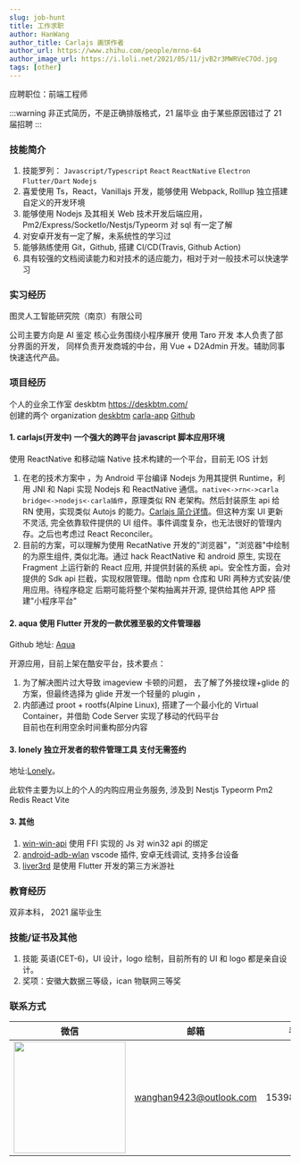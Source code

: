 ```yaml
---
slug: job-hunt
title: 工作求职
author: HanWang
author_title: Carlajs 画饼作者
author_url: https://www.zhihu.com/people/mrno-64
author_image_url: https://i.loli.net/2021/05/11/jvB2r3MWRVeC7Od.jpg
tags: [other]
---
```


应聘职位：前端工程师

:::warning
非正式简历，不是正确排版格式，21 届毕业 由于某些原因错过了 21 届招聘
:::

### 技能简介

1. 技能罗列：
   `Javascript/Typescript` `React` `ReactNative` `Electron` `Flutter/Dart` `Nodejs`
2. 喜爱使用 Ts，React，Vanillajs 开发，能够使用 Webpack, Rolllup 独立搭建自定义的开发环境
3. 能够使用 Nodejs 及其相关 Web 技术开发后端应用，Pm2/Express/SocketIo/Nestjs/Typeorm 对 sql 有一定了解
4. 对安卓开发有一定了解，未系统性的学习过
5. 能够熟练使用 Git，Github, 搭建 CI/CD(Travis, Github Action)
6. 具有较强的文档阅读能力和对技术的适应能力，相对于对一般技术可以快速学习

### 实习经历

图灵人工智能研究院（南京）有限公司

公司主要方向是 AI 鉴定 核心业务围绕小程序展开 使用 Taro 开发 本人负责了部分界面的开发， 同样负责开发商城的中台，用 Vue + D2Admin 开发。辅助同事快速迭代产品。

### 项目经历

个人的业余工作室 deskbtm https://deskbtm.com/<br />
创建的两个 organization [deskbtm](https://github.com/deskbtm) [carla-app](https://github.com/NawbExplorer)
[Github](https://github.com/sewerganger)

#### 1. carlajs(开发中) 一个强大的跨平台 javascript 脚本应用环境

使用 ReactNative 和移动端 Native 技术构建的一个平台，目前无 IOS 计划<br />

1. 在老的技术方案中 ，为 Android 平台编译 Nodejs
   为用其提供 Runtime，利用 JNI 和 Napi 实现 Nodejs 和 ReactNative 通信。`native<->rn<->carla bridge<->nodejs<-carla插件`，原理类似 RN 老架构。然后封装原生 api 给 RN 使用，实现类似 Autojs 的能力。[Carlajs 简介详情](https://carlajs.deskbtm.com/more/join-me)。但这种方案 UI 更新不灵活, 完全依靠软件提供的 UI 组件。事件调度复杂，也无法很好的管理内存。之后也考虑过 React Reconciler。
2. 目前的方案，可以理解为使用 RecatNative 开发的"浏览器"，"浏览器"中绘制的为原生组件, 类似北海。通过 hack ReactNative 和 android 原生, 实现在 Fragment 上运行新的 React 应用, 并提供封装的系统 api。安全性方面，会对提供的 Sdk api 拦截，实现权限管理。借助 npm 仓库和 URI 两种方式安装/使用应用。待程序稳定 后期可能将整个架构抽离并开源, 提供给其他 APP 搭建"小程序平台"

#### 2. aqua 使用 Flutter 开发的一款优雅至极的文件管理器

Github 地址: [Aqua](https://github.com/deskbtm/aqua)

开源应用，目前上架在酷安平台，技术要点：

1. 为了解决图片过大导致 imageview 卡顿的问题，
   去了解了外接纹理+glide 的方案，但最终选择为 glide 开发一个轻量的 plugin ，
2. 内部通过 proot + rootfs(Alpine Linux), 搭建了一个最小化的 Virtual Container，并借助 Code Server 实现了移动的代码平台<br/>
   目前也在利用空余时间重构部分内容

#### 3. lonely 独立开发者的软件管理工具 支付无需签约

地址:[Lonely](https://carlajs.deskbtm.com/more/lonely-mgmt/start)。

此软件主要为以上的个人的内购应用业务服务, 涉及到 Nestjs Typeorm Pm2 Redis React Vite

#### 3. 其他

1.  [win-win-api](https://github.com/sewerganger/win-win-api) 使用 FFI 实现的 Js 对 win32 api 的绑定
2.  [android-adb-wlan](https://github.com/sewerganger/android-adb-wlan) vscode 插件, 安卓无线调试, 支持多台设备
3.  [liver3rd](https://github.com/sewerganger/liver3rd) 是使用 Flutter 开发的第三方米游社

### 教育经历

双非本科， 2021 届毕业生

### 技能/证书及其他

1. 技能 英语(CET-6)，UI 设计，logo 绘制，目前所有的 UI 和 logo 都是亲自设计。
2. 奖项：安徽大数据三等级，ican 物联网三等奖

### 联系方式

| 微信                                         | 邮箱                    | 手机        |
| -------------------------------------------- | ----------------------- | ----------- |
| <img src="/img/wechat_qr.jpg" width="200" /> | wanghan9423@outlook.com | 15398207602 |
